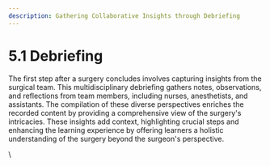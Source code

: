 ```yaml
---
description: Gathering Collaborative Insights through Debriefing
---
```


# 5.1 Debriefing

The first step after a surgery concludes involves capturing insights from the surgical team. This multidisciplinary debriefing gathers notes, observations, and reflections from team members, including nurses, anesthetists, and assistants. The compilation of these diverse perspectives enriches the recorded content by providing a comprehensive view of the surgery's intricacies. These insights add context, highlighting crucial steps and enhancing the learning experience by offering learners a holistic understanding of the surgery beyond the surgeon's perspective.



\
